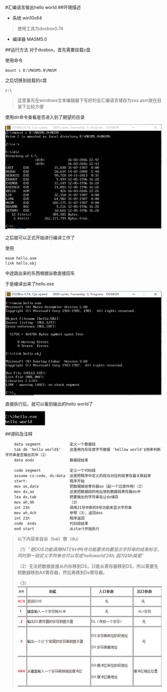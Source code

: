 #汇编语言输出hello world
##环境描述
* 系统 win10x64
> 使用工具为dosbox0.74

* 编译器 MASM5.0

##运行方法
对于dosbox，首先需要挂载c盘

使用命令

```
mount c D:\MASM5.0\MASM
```

之后切换到挂载的c盘

```
c:\
```

>这里事先在windows文本编辑器下写好的会汇编语言储存为xxx.asm放在目录下比较方便

使用dir命令查看是否进入到了期望的目录

![dir命令](1.png)

之后就可以正式开始进行编译工作了

使用
```
masm hello.asm
link hello.obj
```

中途跳出来的东西根据谷歌直接回车

于是编译出来了hello.exe

![编译成功](2.png)

直接执行后，就可以看到输出的hello world了

![执行成功](3.png)

##源码及注释

  		data segment             定义一个数据段
		tab db 'hello world$'    这里用内存存放字节数据 'hellow world'$用来判断字符串是否输出完毕（1）
		data ends                数据段结束

		code segment             定义一个代码段
		assume cs:code, ds:data  这里把程序中定义的段与对应的段寄存器关联起来
		start:                   程序开始
        mov ax,data			     把数据赋给寄存器ax（起一个过渡作用）（2）
        mov ds,ax                这里把数据段的地址放到数据段寄存器ds中
        lea dx,tab               把要输出的字符串名让dx储存
        mov ah,9h			     （3）
        int 21h                  调用21号中断的9号功能来显示字符串
        mov ah,4ch				 参照（3），返回dos
        int 21h   				 程序返回
 		code  ends               代码段结束
        end start                从start开始执行



>以下内容来自谷（bai）歌（du）
>
>（1）'$'是DOS功能调用INT 21H中9号功能要求的要显示字符串的结束标志，同时那一段定义字符串也可以写成'hello world'24h; 因为24h就是'$'
>
>（2）无法把数据直接从内存移到DS，只能从寄存器移到DS，所以需要先把数据移到AX寄存器，然后再移到Ds寄存器。
>
>（3）
>![int 21h功能调用](4.png)
>

